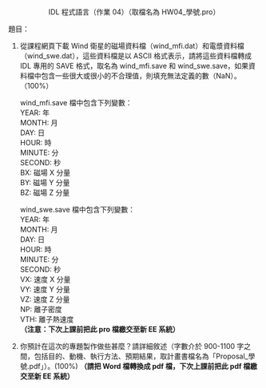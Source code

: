 <center>IDL 程式語言（作業 04）（取檔名為 HW04_學號.pro）</center>

題目：
1. 從課程網頁下載 Wind 衛星的磁場資料檔（wind_mfi.dat）和電漿資料檔（wind_swe.dat），這些資料檔是以 ASCII 格式表示，請將這些資料檔轉成IDL 專用的 SAVE 格式，取名為 wind_mfi.save 和 wind_swe.save，如果資料檔中包含一些很大或很小的不合理值，則填充無法定義的數（NaN）。（100%）  

    wind_mfi.save 檔中包含下列變數：  
    YEAR: 年  
    MONTH: 月  
    DAY: 日  
    HOUR: 時  
    MINUTE: 分  
    SECOND: 秒  
    BX: 磁場 X 分量  
    BY: 磁場 Y 分量  
    BZ: 磁場 Z 分量  

    wind_swe.save 檔中包含下列變數：  
    YEAR: 年  
    MONTH: 月  
    DAY: 日  
    HOUR: 時  
    MINUTE: 分  
    SECOND: 秒  
    VX: 速度 X 分量  
    VY: 速度 Y 分量  
    VZ: 速度 Z 分量  
    NP: 離子密度  
    VTH: 離子熱速度  
    **（注意：下次上課前把此 pro 檔繳交至新 EE 系統）**

2. 你預計在這次的專題製作做些甚麼？請詳細敘述（字數介於 900-1100 字之間，包括目的、動機、執行方法、預期結果，取計畫書檔名為「Proposal_學號.pdf」）。(100%)
**（請把 Word 檔轉換成 pdf 檔，下次上課前把此 pdf 檔繳交至新 EE 系統）**